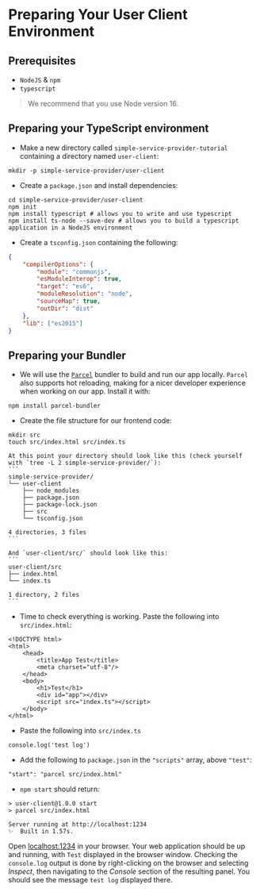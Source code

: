 # Preparing Your User Client Environment 

## Prerequisites
* `NodeJS` & `npm` 
* `typescript` 

> We recommend that you use Node version 16.

## Preparing your TypeScript environment  

* Make a new directory called `simple-service-provider-tutorial` containing a directory named `user-client`:

```
mkdir -p simple-service-provider/user-client
```

* Create a `package.json` and install dependencies: 

```
cd simple-service-provider/user-client 
npm init  
npm install typescript # allows you to write and use typescript 
npm install ts-node --save-dev # allows you to build a typescript application in a NodeJS environment 
```

* Create a `tsconfig.json` containing the following:

```json
{
    "compilerOptions": {
        "module": "commonjs",
        "esModuleInterop": true,
        "target": "es6",
        "moduleResolution": "node",
        "sourceMap": true,
        "outDir": "dist"
    },
    "lib": ["es2015"]
}
```

## Preparing your Bundler 
* We will use the [`Parcel`](https://parceljs.org/getting-started/webapp/) bundler to build and run our app locally. `Parcel` also supports hot reloading, making for a nicer developer experience when working on our app. Install it with:

```
npm install parcel-bundler
```

* Create the file structure for our frontend code: 

```
mkdir src 
touch src/index.html src/index.ts
```

~~~admonish note title=""
At this point your directory should look like this (check yourself with `tree -L 2 simple-service-provider/`): 
```
simple-service-provider/
└── user-client
    ├── node_modules
    ├── package.json
    ├── package-lock.json
    ├── src
    └── tsconfig.json

4 directories, 3 files
```

And `user-client/src/` should look like this: 
```
user-client/src
├── index.html
└── index.ts

1 directory, 2 files
```
~~~

* Time to check everything is working. Paste the following into `src/index.html`:
    
```
<!DOCTYPE html>
<html>
    <head>
        <title>App Test</title>
        <meta charset="utf-8"/>
    </head>
    <body>
        <h1>Test</h1>
        <div id="app"></div>
        <script src="index.ts"></script>
    </body>
</html>
```

* Paste the following into `src/index.ts`

```
console.log('test log')
```
    
* Add the following to `package.json` in the `"scripts"` array, above `"test"`:

```
"start": "parcel src/index.html"
```

* `npm start` should return: 

```
> user-client@1.0.0 start
> parcel src/index.html

Server running at http://localhost:1234
✨  Built in 1.57s.
```

Open [localhost:1234](http://localhost:1234/) in your browser. Your web application should be up and running, with `Test` displayed in the browser window. Checking the `console.log` output is done by right-clicking on the browser and selecting _Inspect_, then navigating to the _Console_ section of the resulting panel. You should see the message `test log` displayed there.
 